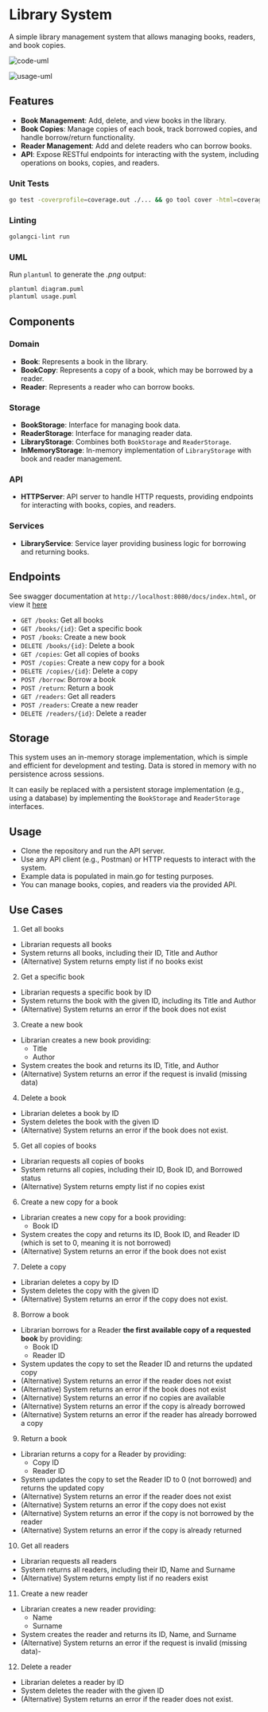 # Library System

A simple library management system that allows managing books, readers, and book copies.

![code-uml](./diagram.png)

![usage-uml](./usage.png)

## Features

- **Book Management**: Add, delete, and view books in the library.
- **Book Copies**: Manage copies of each book, track borrowed copies, and handle borrow/return functionality.
- **Reader Management**: Add and delete readers who can borrow books.
- **API**: Expose RESTful endpoints for interacting with the system, including operations on books, copies, and readers.

### Unit Tests

```bash
go test -coverprofile=coverage.out ./... && go tool cover -html=coverage.out -o coverage.html
```

### Linting

```bash
golangci-lint run
```

### UML

Run `plantuml` to generate the *.png* output:

```bash
plantuml diagram.puml
plantuml usage.puml
```

## Components

### Domain

- **Book**: Represents a book in the library.
- **BookCopy**: Represents a copy of a book, which may be borrowed by a reader.
- **Reader**: Represents a reader who can borrow books.

### Storage

- **BookStorage**: Interface for managing book data.
- **ReaderStorage**: Interface for managing reader data.
- **LibraryStorage**: Combines both `BookStorage` and `ReaderStorage`.
- **InMemoryStorage**: In-memory implementation of `LibraryStorage` with book and reader management.
  
### API

- **HTTPServer**: API server to handle HTTP requests, providing endpoints for interacting with books, copies, and readers.

### Services

- **LibraryService**: Service layer providing business logic for borrowing and returning books.

## Endpoints

See swagger documentation at `http://localhost:8080/docs/index.html`, or view it [here](./docs/swagger.yaml)

- `GET /books`: Get all books
- `GET /books/{id}`: Get a specific book
- `POST /books`: Create a new book
- `DELETE /books/{id}`: Delete a book
- `GET /copies`: Get all copies of books
- `POST /copies`: Create a new copy for a book
- `DELETE /copies/{id}`: Delete a copy
- `POST /borrow`: Borrow a book
- `POST /return`: Return a book
- `GET /readers`: Get all readers
- `POST /readers`: Create a new reader
- `DELETE /readers/{id}`: Delete a reader

## Storage

This system uses an in-memory storage implementation, which is simple and efficient for development and testing. Data is stored in memory with no persistence across sessions.

It can easily be replaced with a persistent storage implementation (e.g., using a database) by implementing the `BookStorage` and `ReaderStorage` interfaces.

## Usage

- Clone the repository and run the API server.
- Use any API client (e.g., Postman) or HTTP requests to interact with the system.
- Example data is populated in main.go for testing purposes.
- You can manage books, copies, and readers via the provided API.

## Use Cases

1. Get all books

- Librarian requests all books
- System returns all books, including their ID, Title and Author
- (Alternative) System returns empty list if no books exist

2. Get a specific book

- Librarian requests a specific book by ID
- System returns the book with the given ID, including its Title and Author
- (Alternative) System returns an error if the book does not exist

3. Create a new book

- Librarian creates a new book providing:
  - Title
  - Author
- System creates the book and returns its ID, Title, and Author
- (Alternative) System returns an error if the request is invalid (missing data)

4. Delete a book

- Librarian deletes a book by ID
- System deletes the book with the given ID
- (Alternative) System returns an error if the book does not exist.

5. Get all copies of books

- Librarian requests all copies of books
- System returns all copies, including their ID, Book ID, and Borrowed status
- (Alternative) System returns empty list if no copies exist

6. Create a new copy for a book

- Librarian creates a new copy for a book providing:
  - Book ID
- System creates the copy and returns its ID, Book ID, and Reader ID (which is set to 0, meaning it is not borrowed)
- (Alternative) System returns an error if the book does not exist

7. Delete a copy

- Librarian deletes a copy by ID
- System deletes the copy with the given ID
- (Alternative) System returns an error if the copy does not exist.

8. Borrow a book

- Librarian borrows for a Reader **the first available copy of a requested book** by providing:
  - Book ID
  - Reader ID
- System updates the copy to set the Reader ID and returns the updated copy
- (Alternative) System returns an error if the reader does not exist
- (Alternative) System returns an error if the book does not exist
- (Alternative) System returns an error if no copies are available
- (Alternative) System returns an error if the copy is already borrowed
- (Alternative) System returns an error if the reader has already borrowed a copy

9.  Return a book

- Librarian returns a copy for a Reader by providing:
  - Copy ID
  - Reader ID
- System updates the copy to set the Reader ID to 0 (not borrowed) and returns the updated copy
- (Alternative) System returns an error if the reader does not exist
- (Alternative) System returns an error if the copy does not exist
- (Alternative) System returns an error if the copy is not borrowed by the reader
- (Alternative) System returns an error if the copy is already returned

10.  Get all readers

- Librarian requests all readers
- System returns all readers, including their ID, Name and Surname
- (Alternative) System returns empty list if no readers exist

11.  Create a new reader

- Librarian creates a new reader providing:
  - Name
  - Surname
- System creates the reader and returns its ID, Name, and Surname
- (Alternative) System returns an error if the request is invalid (missing data)- 

12.  Delete a reader

- Librarian deletes a reader by ID
- System deletes the reader with the given ID
- (Alternative) System returns an error if the reader does not exist.